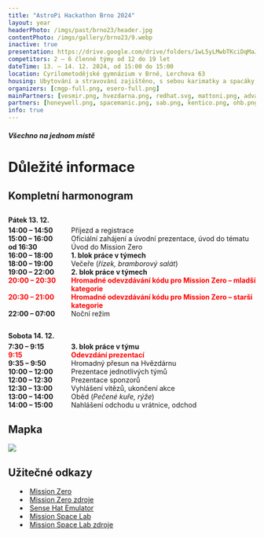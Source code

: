 ```yaml
---
title: "AstroPi Hackathon Brno 2024"
layout: year
headerPhoto: /imgs/past/brno23/header.jpg
contentPhoto: /imgs/gallery/brno23/9.webp
inactive: true
presentation: https://drive.google.com/drive/folders/1wL5yLMwbTKciDqMaJn0R0c_IPgb4GcS9?usp=sharing
competitors: 2 – 6 členné týmy od 12 do 19 let
dateTime: 13. – 14. 12. 2024, od 15:00 do 15:00
location: Cyrilometodějské gymnázium v Brně, Lerchova 63
housing: Ubytování a stravování zajištěno, s sebou karimatky a spacáky, možnost malého nákupu na místě
organizers: [cmgp-full.png, esero-full.png]
mainPartners: [vesmir.png, hvezdarna.png, redhat.svg, mattoni.png, advantech.png, mcbs.png]
partners: [honeywell.png, spacemanic.png, sab.png, kentico.png, ohb.png, jic.png, hikade.png, planetum-full.png]
info: true
---
```


##### Všechno na jednom místě
# Důležité informace

## Kompletní harmonogram

<style>
    .timetable {
        display: flex;
        width: 100%;
        flex-direction: column;
        align-items: flex-start;
        justify-content: center;
    }
    .timetable:nth-of-type(2) {
        margin: 2em 0;
    }
    .timetable-element {
        display: grid;
        grid-template-columns: 100px 1fr;
        grid-gap: 2em;
    }
    .timetable > strong {
        margin-bottom: .3em !important;
        display: block;
        font-size: var(--h4-size)
    }
    .timetable-time {
        color: var(--light-blue2);
        font-weight: bold;
    }
    .time-alert {
        font-weight: bold;
        color: red !important;
    }
    ul, ol {
        list-style-position: inside;
    }
    #content p:has(img) {
        margin: 0 auto;
    }
    #registration .primary-button {
        text-align: center;
    }
</style>

<div class="timetable">
    <strong>Pátek 13. 12.</strong>
    <div class="timetable-element">
        <div class="timetable-time">14:00 – 14:50</div>
        <div class="timetable-info">Příjezd a registrace</div>
    </div>
    <div class="timetable-element">
        <div class="timetable-time">15:00 – 16:00</div>
        <div class="timetable-info">Oficiální zahájení a úvodní prezentace, úvod do tématu</div>
    </div>
    <div class="timetable-element">
        <div class="timetable-time">od 16:30</div>
        <div class="timetable-info">Úvod do Mission Zero</div>
    </div>
    <div class="timetable-element">
        <div class="timetable-time">16:00 – 18:00</div>
        <div class="timetable-info"><strong>1. blok práce v týmech</strong></div>
    </div>
    <div class="timetable-element">
        <div class="timetable-time">18:00 – 19:00</div>
        <div class="timetable-info">Večeře (<em>řízek, bramborový salát</em>)</div>
    </div>
    <div class="timetable-element">
        <div class="timetable-time">19:00 – 22:00</div>
        <div class="timetable-info"><strong>2. blok práce v týmech</strong></div>
    </div>
    <div class="timetable-element time-alert">
        <div class="timetable-time">20:00 – 20:30</div>
        <div class="timetable-info">Hromadné odevzdávání kódu pro Mission Zero – mladší kategorie</div>
    </div>
    <div class="timetable-element time-alert">
        <div class="timetable-time">20:30 – 21:00</div>
        <div class="timetable-info">Hromadné odevzdávání kódu pro Mission Zero – starší kategorie</div>
    </div>
    <div class="timetable-element">
        <div class="timetable-time">22:00 – 07:00</div>
        <div class="timetable-info">Noční režim</div>
    </div>
</div>

<div class="timetable">
    <strong>Sobota 14. 12.</strong>
    <div class="timetable-element">
        <div class="timetable-time">7:30 – 9:15</div>
        <div class="timetable-info"><strong>3. blok práce v týmu</strong></div>
    </div>
    <div class="timetable-element time-alert">
        <div class="timetable-time">9:15</div>
        <div class="timetable-info">Odevzdání prezentací</div>
    </div>
    <div class="timetable-element">
        <div class="timetable-time">9:35 – 9:50</div>
        <div class="timetable-info">Hromadný přesun na Hvězdárnu</div>
    </div>
    <div class="timetable-element">
        <div class="timetable-time">10:00 – 12:00</div>
        <div class="timetable-info">Prezentace jednotlivých týmů</div>
    </div>
    <div class="timetable-element">
        <div class="timetable-time">12:00 – 12:30</div>
        <div class="timetable-info">Prezentace sponzorů</div>
    </div>
    <div class="timetable-element">
        <div class="timetable-time">12:30 – 13:00</div>
        <div class="timetable-info">Vyhlášení vítězů, ukončení akce</div>
    </div>
    <div class="timetable-element">
        <div class="timetable-time">13:00 – 14:00</div>
        <div class="timetable-info">Oběd (<em>Pečené kuře, rýže</em>)</div>
    </div>
    <div class="timetable-element">
        <div class="timetable-time">14:00 – 15:00</div>
        <div class="timetable-info">Nahlášení odchodu u vrátnice, odchod</div>
    </div>
</div>

## Mapka

![](/imgs/base/mapa.png)

## Užitečné odkazy

- [Mission Zero](https://astro-pi.org/mission-zero)
- [Mission Zero zdroje](https://astro-pi.org/mission-zero/resources)
- [Sense Hat Emulator](https://trinket.io/sense-hat)
- [Mission Space Lab](https://astro-pi.org/mission-space-lab/)
- [Mission Space Lab zdroje](https://astro-pi.org/mission-space-lab/resources)